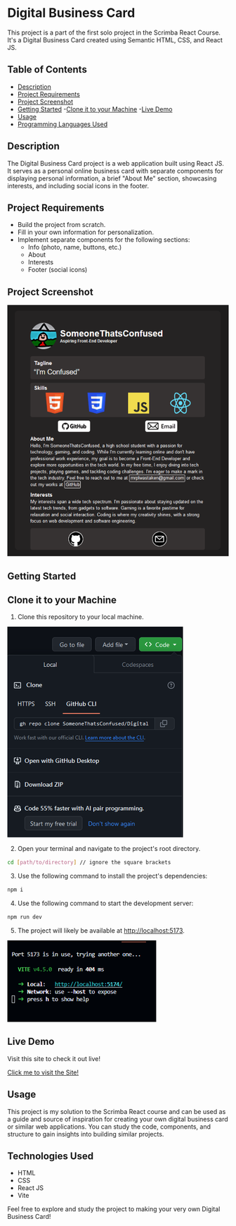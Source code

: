 # Digital Business Card

This project is a part of the first solo project in the Scrimba React Course. It's a Digital Business Card created using Semantic HTML, CSS, and React JS.

## Table of Contents
- [Description](#description)
- [Project Requirements](#project-requirements)
- [Project Screenshot](#project-screenshot)
- [Getting Started](#getting-started)
  -[Clone it to your Machine](#clone-it-to-your-machine)
  -[Live Demo](#live-demo)
- [Usage](#usage)
- [Programming Languages Used](#programming-languages-used)

## Description

The Digital Business Card project is a web application built using React JS. It serves as a personal online business card with separate components for displaying personal information, a brief "About Me" section, showcasing interests, and including social icons in the footer.

## Project Requirements

- Build the project from scratch.
- Fill in your own information for personalization.
- Implement separate components for the following sections:
  - Info (photo, name, buttons, etc.)
  - About
  - Interests
  - Footer (social icons)

## Project Screenshot

![](./src/readme-visual-aids/completed-project.png)

## Getting Started

## Clone it to your Machine
1. Clone this repository to your local machine.
   
![](./src/readme-visual-aids/step1.png)

2. Open your terminal and navigate to the project's root directory.
```bash
cd [path/to/directory] // ignore the square brackets
```
3. Use the following command to install the project's dependencies:
```bash
npm i
```
4. Use the following command to start the development server:
```bash
npm run dev
```
5. The project will likely be available at [http://localhost:5173](http://localhost:5173).

![](./src/readme-visual-aids/step5.png)

## Live Demo

Visit this site to check it out live!

[Click me to visit the Site!](https://main--serene-melba-849c40.netlify.app/)

## Usage

This project is my solution to the Scrimba React course and can be used as a guide and source of inspiration for creating your own digital business card or similar web applications. You can study the code, components, and structure to gain insights into building similar projects.

## Technologies Used

- HTML
- CSS
- React JS
- Vite

Feel free to explore and study the project to making your very own Digital Business Card!
